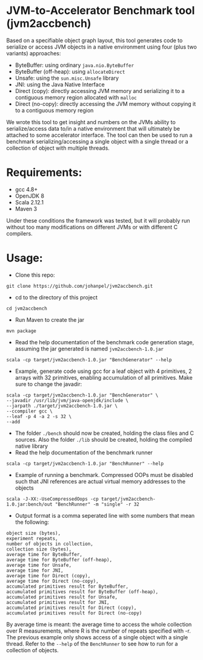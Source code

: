 # JVM-to-Accelerator Benchmark tool (jvm2accbench)
Based on a specifiable object graph layout, this tool generates code to serialize or access JVM objects in a native environment using four (plus two variants) approaches:
* ByteBuffer: using ordinary `java.nio.ByteBuffer`
* ByteBuffer (off-heap): using `allocateDirect`
* Unsafe: using the `sun.misc.Unsafe` library
* JNI: using the Java Native Interface
* Direct (copy): directly accessing JVM memory and serializing it to a contiguous memory region allocated with `malloc`
* Direct (no-copy): directly accessing the JVM memory without copying it to a contiguous memory region

We wrote this tool to get insight and numbers on the JVMs ability to serialize/access data to/in a native environment that will ultimately be attached to some accelerator interface.
The tool can then be used to run a benchmark serializing/accessing a single object with a single thread or a collection of object with multiple threads.

# Requirements:
* gcc 4.8+
* OpenJDK 8
* Scala 2.12.1
* Maven 3

Under these conditions the framework was tested, but it will probably run without too many modifications on different JVMs or with different C compilers.

# Usage:
* Clone this repo:
```
git clone https://github.com/johanpel/jvm2accbench.git
```
* cd to the directory of this project
```
cd jvm2accbench
```
* Run Maven to create the jar
```
mvn package
```
* Read the help documentation of the benchmark code generation stage, assuming the jar generated is named `jvm2accbench-1.0.jar`
```
scala -cp target/jvm2accbench-1.0.jar "BenchGenerator" --help
```
* Example, generate code using gcc for a leaf object with 4 primitives, 2 arrays with 32 primitives, enabling accumulation of all primitives. Make sure to change the javadir:
```
scala -cp target/jvm2accbench-1.0.jar "BenchGenerator" \
--javadir /usr/lib/jvm/java-openjdk/include \
--jarpath ./target/jvm2accbench-1.0.jar \
--ccompiler gcc \
--leaf -p 4 -a 2 -s 32 \
--add
```
* The folder `./bench` should now be created, holding the class files and C sources. Also the folder `./lib` should be created, holding the compiled native library
* Read the help documentation of the benchmark runner
```
scala -cp target/jvm2accbench-1.0.jar "BenchRunner" --help
```
* Example of running a benchmark. Compressed OOPs must be disabled such that JNI references are actual virtual memory addresses to the objects
```
scala -J-XX:-UseCompressedOops -cp target/jvm2accbench-1.0.jar:bench/out "BenchRunner" -m "single" -r 32
```
* Output format is a comma seperated line with some numbers that mean the following:
```Threads, 
object size (bytes), 
experiment repeats, 
number of objects in collection,
collection size (bytes),
average time for ByteBuffer,
average time for ByteBuffer (off-heap),
average time for Unsafe,
average time for JNI,
average time for Direct (copy),
average time for Direct (no-copy),
accumulated primitives result for ByteBuffer, 
accumulated primitives result for ByteBuffer (off-heap), 
accumulated primitives result for Unsafe, 
accumulated primitives result for JNI, 
accumulated primitives result for Direct (copy),
accumulated primitives result for Direct (no-copy)
```
By average time is meant: the average time to access the whole collection over R measurements, where R is the number of repeats specified with -r. The previous example only shows access of a single object with a single thread. Refer to the `--help` of the `BenchRunner` to see how to run for a collection of objects.
